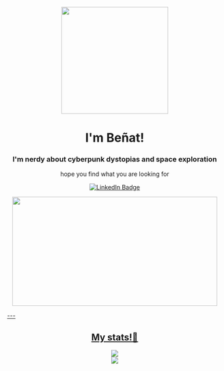 <p align="center"><img src="https://media.giphy.com/media/gjrYDwbjnK8x36xZIO/giphy.gif" width="250" height "130"/></p>
<h1 align="center">I'm Beñat!</h1>
<h3 align="center">I'm nerdy about cyberpunk dystopias and space exploration
</h3>
<p align="center">hope you find what you are looking for</p>

<p align="center">
    <a id="linkedin" href="https://www.linkedin.com/in/benatcastro/">
        <img src="https://img.shields.io/badge/LinkedIn-blue?style=for-the-badge&logo=linkedin&logoColor=white" alt="LinkedIn Badge"/>
</p>

<p align="center"><img align="center" src="https://media.giphy.com/media/FqdGGgugkC4Xm/giphy.gif" width="480" height="255" /></p>
---

<div id="stats" align="center">
    <h2>My stats!🚀</h2>
    <div id="stats_1">
        <img src="https://github-readme-stats.vercel.app/api?username=benatcastro&show_icons=true&theme=radical&hide_border=true&bg_color=0D1117" />
    </div>
    <div id="streak">
        <img src="http://github-readme-streak-stats.herokuapp.com?user=benatcastro&theme=radical&hide_border=true&background=0D1117" />
    </div>
</div>




